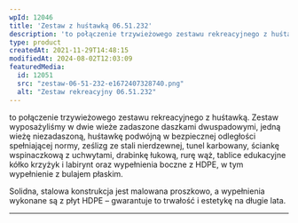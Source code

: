 ```yaml
---
wpId: 12046
title: 'Zestaw z huśtawką 06.51.232'
description: 'to połączenie trzywieżowego zestawu rekreacyjnego z huśtawką. Zestaw wyposażyliśmy w dwie wieże zadaszone daszkami dwuspadowymi, jedną wieżę niezadaszoną, huśtawkę podwójną w bezpiecznej odległości spełniającej normy, ześlizg ze stali nierdzewnej, tunel karbowany, ściankę wspinaczkową z uchwytami, drabinkę łukową, rurę wąż, tablice edukacyjne kółko krzyżyk i labirynt oraz wypełnienia boczne z HDPE, w tym wypełnienie z bulajem ...'
type: product
createdAt: 2021-11-29T14:48:15
modifiedAt: 2024-08-02T12:03:09
featuredMedia:
  id: 12051
  src: "zestaw-06-51-232-e1672407328740.png"
  alt: "Zestaw rekreacyjny 06.51.232"
---
```



to połączenie trzywieżowego zestawu rekreacyjnego z huśtawką. Zestaw wyposażyliśmy w dwie wieże zadaszone daszkami dwuspadowymi, jedną wieżę niezadaszoną, huśtawkę podwójną w bezpiecznej odległości spełniającej normy, ześlizg ze stali nierdzewnej, tunel karbowany, ściankę wspinaczkową z uchwytami, drabinkę łukową, rurę wąż, tablice edukacyjne kółko krzyżyk i labirynt oraz wypełnienia boczne z HDPE, w tym wypełnienie z bulajem płaskim.

Solidna, stalowa konstrukcja jest malowana proszkowo, a wypełnienia wykonane są z płyt HDPE – gwarantuje to trwałość i estetykę na długie lata.

* * *